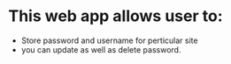 # This web app allows user to:
- Store password and username for perticular site 
- you can update as well as delete password.
